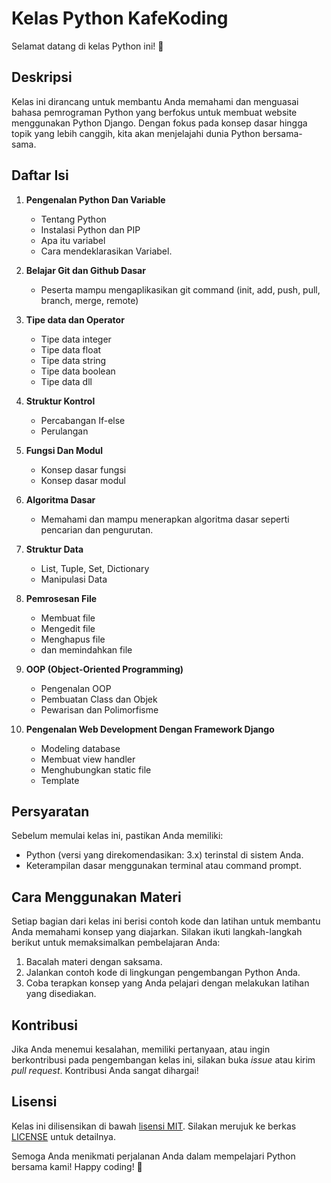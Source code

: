 # Kelas Python KafeKoding

Selamat datang di kelas Python ini! 🐍

## Deskripsi

Kelas ini dirancang untuk membantu Anda memahami dan menguasai bahasa pemrograman Python yang berfokus untuk membuat website menggunakan Python Django. Dengan fokus pada konsep dasar hingga topik yang lebih canggih, kita akan menjelajahi dunia Python bersama-sama.

## Daftar Isi

1. **Pengenalan Python Dan Variable**
    - Tentang Python
    - Instalasi Python dan PIP
    - Apa itu variabel
    - Cara mendeklarasikan Variabel.

2. **Belajar Git dan Github Dasar**
    - Peserta mampu mengaplikasikan git command (init, add, push, pull, branch, merge, remote)

3. **Tipe data dan Operator**
    - Tipe data integer
    - Tipe data float
    - Tipe data string
    - Tipe data boolean
    - Tipe data dll

4. **Struktur Kontrol**
    - Percabangan If-else
    - Perulangan

5. **Fungsi Dan Modul**
    - Konsep dasar fungsi
    - Konsep dasar modul

6. **Algoritma Dasar**
    - Memahami dan mampu menerapkan algoritma dasar seperti pencarian dan pengurutan.

7. **Struktur Data**
    - List, Tuple, Set, Dictionary
    - Manipulasi Data

8. **Pemrosesan File**
    - Membuat file
    - Mengedit file
    - Menghapus file
    - dan memindahkan file

9. **OOP (Object-Oriented Programming)**
    - Pengenalan OOP
    - Pembuatan Class dan Objek
    - Pewarisan dan Polimorfisme

10. **Pengenalan Web Development Dengan Framework Django**
    - Modeling database
    - Membuat view handler
    - Menghubungkan static file
    - Template

## Persyaratan

Sebelum memulai kelas ini, pastikan Anda memiliki:
- Python (versi yang direkomendasikan: 3.x) terinstal di sistem Anda.
- Keterampilan dasar menggunakan terminal atau command prompt.

## Cara Menggunakan Materi

Setiap bagian dari kelas ini berisi contoh kode dan latihan untuk membantu Anda memahami konsep yang diajarkan. Silakan ikuti langkah-langkah berikut untuk memaksimalkan pembelajaran Anda:

1. Bacalah materi dengan saksama.
2. Jalankan contoh kode di lingkungan pengembangan Python Anda.
3. Coba terapkan konsep yang Anda pelajari dengan melakukan latihan yang disediakan.

## Kontribusi

Jika Anda menemui kesalahan, memiliki pertanyaan, atau ingin berkontribusi pada pengembangan kelas ini, silakan buka *issue* atau kirim *pull request*. Kontribusi Anda sangat dihargai!

## Lisensi

Kelas ini dilisensikan di bawah [lisensi MIT](LICENSE). Silakan merujuk ke berkas [LICENSE](LICENSE) untuk detailnya.

Semoga Anda menikmati perjalanan Anda dalam mempelajari Python bersama kami! Happy coding! 🚀

